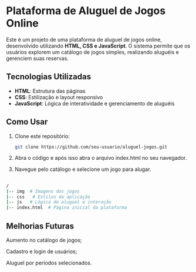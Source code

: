# Plataforma de Aluguel de Jogos Online

Este é um projeto de uma plataforma de aluguel de jogos online, desenvolvido utilizando **HTML, CSS e JavaScript**. O sistema permite que os usuários explorem um catálogo de jogos simples, realizando aluguéis e gerenciem suas reservas.

## Tecnologias Utilizadas
- **HTML**: Estrutura das páginas
- **CSS**: Estilização e layout responsivo
- **JavaScript**: Lógica de interatividade e gerenciamento de aluguéis

## Como Usar
1. Clone este repositório:
   ```bash
   git clone https://github.com/seu-usuario/aluguel-jogos.git
2. Abra o código e após isso abra o arquivo index.html no seu navegador.
   
3. Navegue pelo catálogo e selecione um jogo para alugar.

##

```bash
/
|-- img  # Imagens dos jogos
|-- css   # Estilos da aplicação
|-- js   # Lógica do aluguel e interação
|-- index.html  # Página inicial da plataforma
```

## Melhorias Futuras

Aumento no catálogo de jogos;

Cadastro e login de usuários;

Aluguel por períodos selecionados.
